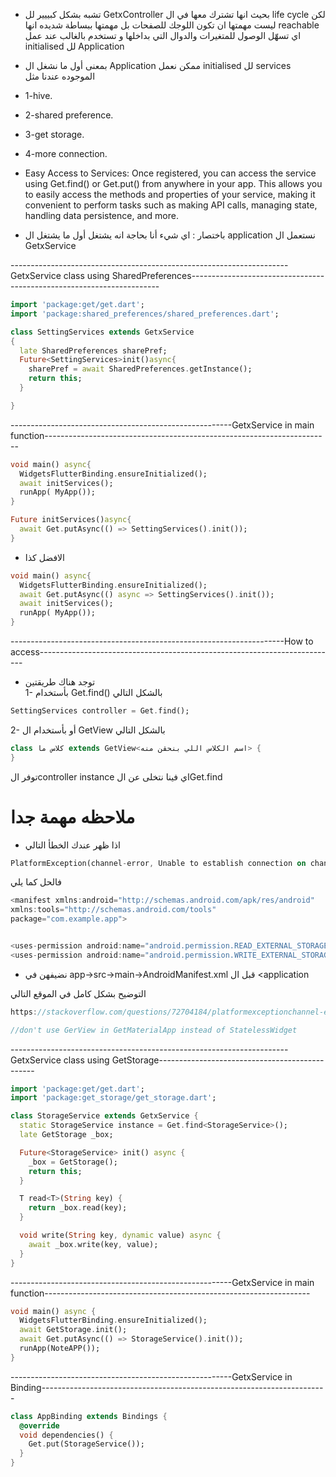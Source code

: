 - تشبه بشكل كبييير لل GetxController بحيث انها تشترك معها في ال life cycle لكن ليست مهمتها ان تكون اللوجك للصفحات بل مهمتها ببساطة شديده انها reachable اي تسهّل الوصول للمتغيرات والدوال التي بداخلها و تستخدم بالغالب عند عمل initialised لل Application 

- بمعنى أول ما نشغل ال Application ممكن نعمل initialised لل services الموجوده عندنا مثل
- 1-hive.
- 2-shared preference.
- 3-get storage.
- 4-more connection.


- Easy Access to Services: Once registered, you can access the service using Get.find() or Get.put() from anywhere in your app. This allows you to easily access the methods and properties of your service, making it convenient to perform tasks such as making API calls, managing state, handling data persistence, and more.
- باختصار : اي شيء أنا بحاجة انه يشتغل أول ما يشتغل ال application نستعمل ال GetxService 


---------------------------------------------------------------------GetxService class using SharedPreferences----------------------------------------------------------------------
```dart
import 'package:get/get.dart';
import 'package:shared_preferences/shared_preferences.dart';

class SettingServices extends GetxService
{
  late SharedPreferences sharePref;
  Future<SettingServices>init()async{
    sharePref = await SharedPreferences.getInstance();
    return this;
  }

}
```
-------------------------------------------------------GetxService in main function-----------------------------------------------------------------------
```dart
void main() async{
  WidgetsFlutterBinding.ensureInitialized();
  await initServices();
  runApp( MyApp());
}

Future initServices()async{
  await Get.putAsync(() => SettingServices().init());
}
```
* الافضل كذا 
```dart
void main() async{
  WidgetsFlutterBinding.ensureInitialized();
  await Get.putAsync(() async => SettingServices().init());
  await initServices();
  runApp( MyApp());
}
```
--------------------------------------------------------------------How to access--------------------------------------------------------------------------
- توجد هناك طريقتين  
1- بأستخدام Get.find() بالشكل التالي
```dart
SettingServices controller = Get.find();
```
2- أو بأستخدام ال GetView بالشكل التالي
```dart
class كلاس ما extends GetView<اسم الكلاس اللي بنحقن منه> {
}
```
توفر الcontroller instance اي فينا نتخلى عن الGet.find


# ملاحظه مهمة جدا
* اذا ظهر عندك الخطأ التالي 
```dart
PlatformException(channel-error, Unable to establish connection on channel., null, null) - saving to local storage
```
فالحل كما يلي  
```dart
<manifest xmlns:android="http://schemas.android.com/apk/res/android"
xmlns:tools="http://schemas.android.com/tools"
package="com.example.app">


<uses-permission android:name="android.permission.READ_EXTERNAL_STORAGE" />
<uses-permission android:name="android.permission.WRITE_EXTERNAL_STORAGE" />
```
- نضيفهن في <Inside android->app->src->main->AndroidManifest.xml  قبل ال <application

التوضيح بشكل كامل في الموقع التالي
```dart
https://stackoverflow.com/questions/72704184/platformexceptionchannel-error-unable-to-establish-connection-on-channel-nul
```
```dart
//don't use GerView in GetMaterialApp instead of StatelessWidget
  ```










---------------------------------------------------------------------GetxService class using GetStorage-----------------------------------------------
```dart
import 'package:get/get.dart';
import 'package:get_storage/get_storage.dart';

class StorageService extends GetxService {
  static StorageService instance = Get.find<StorageService>();
  late GetStorage _box;

  Future<StorageService> init() async {
    _box = GetStorage();
    return this;
  }

  T read<T>(String key) {
    return _box.read(key);
  }

  void write(String key, dynamic value) async {
    await _box.write(key, value);
  }
}
```
-------------------------------------------------------GetxService in main function------------------------------------------------------------------
```dart
void main() async {
  WidgetsFlutterBinding.ensureInitialized();
  await GetStorage.init();
  await Get.putAsync(() => StorageService().init());
  runApp(NoteAPP());
}
```
-------------------------------------------------------GetxService in Binding-----------------------------------------------------------------------
```dart
class AppBinding extends Bindings {
  @override
  void dependencies() {
    Get.put(StorageService());
  }
}
```




